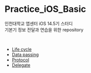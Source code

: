 # Practice_iOS_Basic
인천대학교 앱센터 iOS 14.5기 스터디   
기본기 정보 전달과 연습을 위한 repository

<br>

- <a href="https://github.com/vhzkclq0705/AppCenter_14.5_Study/tree/main/LifeCycle"> Life cycle </a>
- <a href="https://github.com/vhzkclq0705/AppCenter_14.5_Study/tree/main/DataPassing"> Data passing </a>
- <a href="https://github.com/vhzkclq0705/Practice_iOS_Basic/tree/main/Protocol.playground"> Protocol </a>
- <a href="https://github.com/vhzkclq0705/Practice_iOS_Basic/tree/main/Delegate.playground"> Delegate </a>
